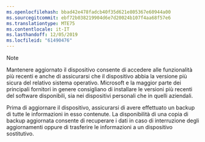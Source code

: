 ```yaml
---
ms.openlocfilehash: bbad42e478fadcb40f35d621e805367e60944a00
ms.sourcegitcommit: ebf72b038219904d6e7d20024b107f4aa68f57e6
ms.translationtype: MTE75
ms.contentlocale: it-IT
ms.lasthandoff: 12/05/2019
ms.locfileid: "61490476"
---
```

  > [!NOTE]
  > Mantenere aggiornato il dispositivo consente di accedere alle funzionalità più recenti e anche di assicurarsi che il dispositivo abbia la versione più sicura del relativo sistema operativo. Microsoft e la maggior parte dei principali fornitori in genere consigliano di installare le versioni più recenti del software disponibili, sia nei dispositivi personali che in quelli aziendali.

Prima di aggiornare il dispositivo, assicurarsi di avere effettuato un backup di tutte le informazioni in esso contenute. La disponibilità di una copia di backup aggiornata consente di recuperare i dati in caso di interruzione degli aggiornamenti oppure di trasferire le informazioni a un dispositivo sostitutivo. 
